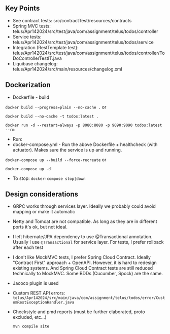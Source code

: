 ## Key Points
* See contract tests: src/contractTest/resources/contracts
* Spring MVC tests: telus/Apr142024/src/test/java/com/assignment/telus/todos/controller
* Service tests: telus/Apr142024/src/test/java/com/assignment/telus/todos/service
* Integration (RestTemplate test): telus/Apr142024/src/test/java/com/assignment/telus/todos/controller/ToDoControllerTestIT.java
* Liquibase changelog: telus/Apr142024/src/main/resources/changelog.xml


## Dockerization
* Dockerfile - build

```docker build --progress=plain --no-cache .``` or

```docker build --no-cache -t todos:latest .```

```docker run -d --restart=always -p 8080:8080 -p 9090:9090 todos:latest --rm```
* Run: 
* docker-compose.yml - Run the above Dockerfile + healthcheck (with actuator). 
Makes sure the service is up and running.

```docker-compose up --build --force-recreate``` or 

```docker-compose up -d```
* To stop: ```docker-compose stop|down```

## Design considerations
* GRPC works through services layer. 
Ideally we probably could avoid mapping or make it automatic
* Netty and Tomcat are not compatible. 
As long as they are in different ports it's ok, but not ideal.
* I left hibernate/JPA dependency to use @Transactional annotation.
Usually I use ```@Transactional``` for service layer. For tests, I prefer 
rollback after each test 
* I don't like MockMVC tests, I prefer Spring Cloud Contract. 
Ideally "Contract First" approach + OpenAPI. However, it is hard to redesign existing systems.
And Spring Cloud Contract tests are still reduced technically to MockMVC. Some BDDs (Cucumber, Spock)
are the same.
* Jacoco plugin is used
* Custom REST API errors: ```telus/Apr142024/src/main/java/com/assignment/telus/todos/error/CustomRestExceptionHandler.java```
* Checkstyle and pmd reports (must be further elaborated, proto excluded, etc...) 
    
   ```mvn compile site```
